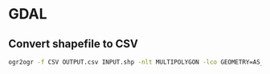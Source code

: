 # GDAL

## Convert shapefile to CSV

```bash
ogr2ogr -f CSV OUTPUT.csv INPUT.shp -nlt MULTIPOLYGON -lco GEOMETRY=AS_WKT -lco SEPARATOR=TAB
```
